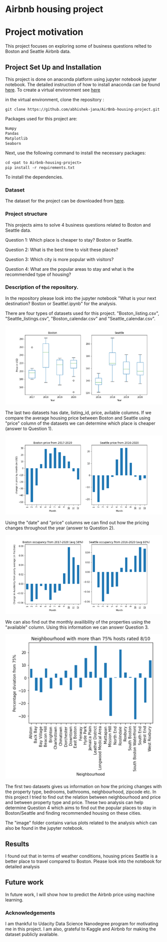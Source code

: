 # Airbnb housing project

# Project motivation

This project focuses on exploring some of business questions relted to Boston and Seattle Airbnb data.  

## Project Set Up and Installation

This project is done on anaconda platform using jupyter notebook jupyter notebook. The detailed instruction of how to install anaconda can be found [here](https://docs.conda.io/projects/conda/en/latest/user-guide/install/index.html).
To create a virtual environment see [here](https://docs.conda.io/projects/conda/en/latest/user-guide/tasks/manage-environments.html)

in the virtual environment, clone the repository :
```
git clone https://github.com/abhishek-jana/AirBnb-housing-project.git
```
Packages used for this project are:
```
Numpy
Pandas
Matplotlib
Seaborn
```

Next, use the following command to install the necessary packages:

```
cd <pat to Airbnb-housing-project>
pip install -r requirements.txt
```
To install the dependencies.

### Dataset

The dataset for the project can be downloaded from [here](http://insideairbnb.com/get-the-data.html).


### Project structure

This projects aims to solve 4 business questions related to Boston and Seattle data.

Question 1: Which place is cheaper to stay? Boston or Seattle.

Question 2: What is the best time to visit these places?

Question 3: Which city is more popular with visitors?

Question 4: What are the popular areas to stay and what is the recommended type of housing?

### Description of the repository.


In the repository please look into the jupyter notebook "What is your next destination? Boston or Seattle!.ipynb" for the analysis.

There are four types of datasets used for this project. "Boston_listing.csv", "Seattle_listings.csv", "Boston_calendar.csv" and "Seattle_calendar.csv".

![Cheaper Place](https://github.com/abhishek-jana/AirBnb-housing-project/blob/main/image/avg_price.png)

The last two datasets has date, listing_id, price, avilable columns. If we compare the average housing price between Boston and Seattle using "price" column of the datasets we can determine which place is cheaper (answer to Question 1).

![Best Time](https://github.com/abhishek-jana/AirBnb-housing-project/blob/main/image/price_change.png)

Using the "date" and "price" columns we can find out how the pricing changes throughout the year (answer to Question 2).

![Occupancy](https://github.com/abhishek-jana/AirBnb-housing-project/blob/main/image/accupancy.png)

We can also find out the monthly availibility of the properties using the "available" column. Using this information we can answer Question 3.  

![Popular Area Boston](https://github.com/abhishek-jana/AirBnb-housing-project/blob/main/image/recomended_palce.png)

The first two datasets gives us information on how the pricing changes with  the property type, bedrooms, bathrooms, neighbourhood, zipcode etc. In this project I tried to find out the relation between neighbourhood and price and between property type and price. These two analysis can help determine Question 4 which aims to find out the popular places to stay in Boston/Seattle and finding recommended housing on these cities.

The "image" folder contains varius plots related to the analysis which can also be found in the jupyter notebook.

## Results

I found out that in terms of weather conditions, housing prices Seattle is a better place to travel compared to Boston. Please look into the notebook for detailed analysis

## Future work

In future work, I will show how to predict the Airbnb price using machine learning.

### Acknowledgements

I am thankful to Udacity Data Science Nanodegree program for motivating me in this project.
I am also, grateful to Kaggle and Airbnb for making  the dataset publicly available. 


